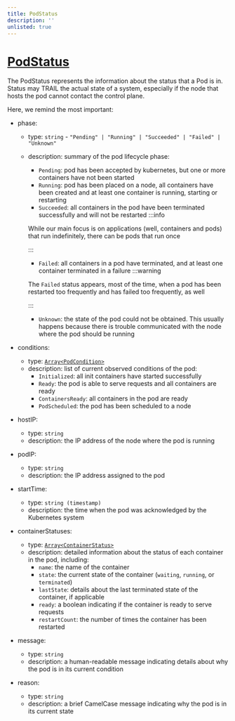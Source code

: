 ```yaml
---
title: PodStatus
description: ''
unlisted: true
---
```


# [PodStatus](https://kubernetes.io/docs/reference/kubernetes-api/workload-resources/pod-v1/#PodStatus)

The PodStatus represents the information about the status that a Pod is in. Status may TRAIL the actual state of a system, especially if the node that hosts the pod cannot contact the control plane.

Here, we remind the most important:

- phase:
    - type: `string` - `"Pending" | "Running" | "Succeeded" | "Failed" | "Unknown"`
    - description: summary of the pod lifecycle phase:
        - `Pending`: pod has been accepted by kubernetes, but one or more containers have not been started
        - `Running`: pod has been placed on a node, all containers have been created and at least one container is running, starting or restarting
        - `Succeeded`: all containers in the pod have been terminated successfully and will not be restarted 
        :::info

        While our main focus is on applications (well, containers and pods) that run indefinitely, there can be pods that run once

        :::
        - `Failed`: all containers in a pod have terminated, and at least one container terminated in a failure
        :::warning

        The `Failed` status appears, most of the time, when a pod has been restarted too frequently and has failed too frequently, as well

        :::
        - `Unknown`: the state of the pod could not be obtained. This usually happens because there is trouble communicated with the node where the pod should be running

- conditions:
    - type: [`Array<PodCondition>`](https://kubernetes.io/docs/reference/generated/kubernetes-api/v1.27/)
    - description: list of current observed conditions of the pod:
        - `Initialized`: all init containers have started successfully
        - `Ready`: the pod is able to serve requests and all containers are ready
        - `ContainersReady`: all containers in the pod are ready
        - `PodScheduled`: the pod has been scheduled to a node

- hostIP:
    - type: `string`
    - description: the IP address of the node where the pod is running

- podIP:
    - type: `string`
    - description: the IP address assigned to the pod

- startTime:
    - type: `string (timestamp)`
    - description: the time when the pod was acknowledged by the Kubernetes system

- containerStatuses:
    - type: [`Array<ContainerStatus>`](https://kubernetes.io/docs/reference/generated/kubernetes-api/v1.27/)
    - description: detailed information about the status of each container in the pod, including:
        - `name`: the name of the container
        - `state`: the current state of the container (`waiting`, `running`, or `terminated`)
        - `lastState`: details about the last terminated state of the container, if applicable
        - `ready`: a boolean indicating if the container is ready to serve requests
        - `restartCount`: the number of times the container has been restarted

- message:
    - type: `string`
    - description: a human-readable message indicating details about why the pod is in its current condition

- reason:
    - type: `string`
    - description: a brief CamelCase message indicating why the pod is in its current state

